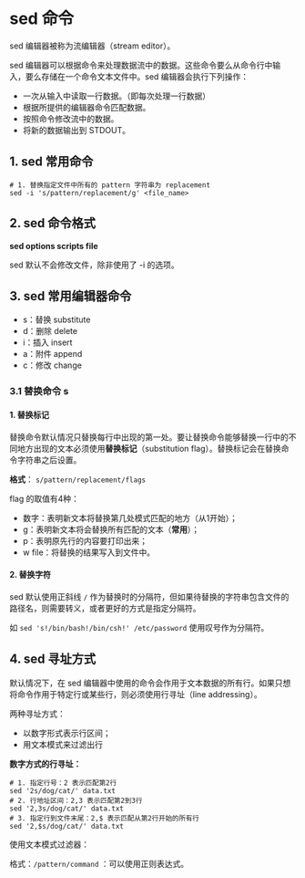 # sed 命令

sed 编辑器被称为流编辑器（stream editor）。

sed 编辑器可以根据命令来处理数据流中的数据。这些命令要么从命令行中输入，要么存储在一个命令文本文件中。sed 编辑器会执行下列操作：

- 一次从输入中读取一行数据。（即每次处理一行数据）
- 根据所提供的编辑器命令匹配数据。
- 按照命令修改流中的数据。
- 将新的数据输出到 STDOUT。



## 1. sed 常用命令

```shell
# 1. 替换指定文件中所有的 pattern 字符串为 replacement
sed -i 's/pattern/replacement/g' <file_name>
```



## 2. sed 命令格式



**sed options scripts file**

sed 默认不会修改文件，除非使用了 -i 的选项。



## 3. sed 常用编辑器命令

- s：替换 substitute
- d：删除 delete
- i：插入 insert
- a：附件 append
- c：修改 change



### 3.1 替换命令 s

#### 1. 替换标记

替换命令默认情况只替换每行中出现的第一处。要让替换命令能够替换一行中的不同地方出现的文本必须使用**替换标记**（substitution flag）。替换标记会在替换命令字符串之后设置。

**格式**： `s/pattern/replacement/flags`

flag 的取值有4种：

- 数字：表明新文本将替换第几处模式匹配的地方（从1开始）；
- g：表明新文本将会替换所有匹配的文本（**常用**）；
- p：表明原先行的内容要打印出来；
- w file：将替换的结果写入到文件中。

#### 2. 替换字符

sed 默认使用正斜线 `/` 作为替换时的分隔符，但如果待替换的字符串包含文件的路径名，则需要转义，或者更好的方式是指定分隔符。

如 `sed 's!/bin/bash!/bin/csh!' /etc/password` 使用叹号作为分隔符。



## 4. sed 寻址方式

默认情况下，在 sed 编辑器中使用的命令会作用于文本数据的所有行。如果只想将命令作用于特定行或某些行，则必须使用行寻址（line addressing）。

两种寻址方式：

- 以数字形式表示行区间；
- 用文本模式来过滤出行



**数字方式的行寻址：**

```shell
# 1. 指定行号：2 表示匹配第2行
sed '2s/dog/cat/' data.txt
# 2. 行地址区间：2,3 表示匹配第2到3行
sed '2,3s/dog/cat/' data.txt
# 3. 指定行到文件末尾：2,$ 表示匹配从第2行开始的所有行
sed '2,$s/dog/cat/' data.txt
```



使用文本模式过滤器：

格式：`/pattern/command` ：可以使用正则表达式。





